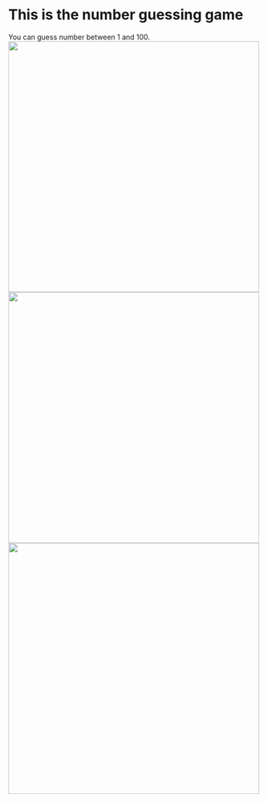 # This is the number guessing game
You can guess number between 1 and 100.<br>
<img src="https://github.com/justlearningguy/numguessgame/assets/163748552/37fc4080-cf11-43aa-9362-457d1a6cce71" width="500px">
<img src="https://github.com/justlearningguy/numguessgame/assets/163748552/ac62e3a0-bf23-4329-b565-dc8743bb66b9" width="500px">
<img src="https://github.com/justlearningguy/numguessgame/assets/163748552/6b6d1011-d7aa-4faf-a8e8-f4343f4372b5" width="500px">


